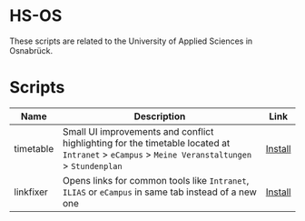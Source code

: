 # HS-OS
These scripts are related to the University of Applied Sciences in Osnabrück.

# Scripts

Name | Description | Link
---|---|---
timetable | Small UI improvements and conflict highlighting for the timetable located at `Intranet` > `eCampus` > `Meine Veranstaltungen` > `Stundenplan` | [Install](https://github.com/Syntoxr/userscripts/raw/main/hs-os/timetable.user.js)
linkfixer | Opens links for common tools like `Intranet`, `ILIAS` or `eCampus` in same tab instead of a new one | [Install](https://github.com/Syntoxr/userscripts/raw/main/hs-os/linkfixer.user.js)
